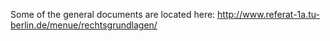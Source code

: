 Some of the general documents are located here: http://www.referat-1a.tu-berlin.de/menue/rechtsgrundlagen/

